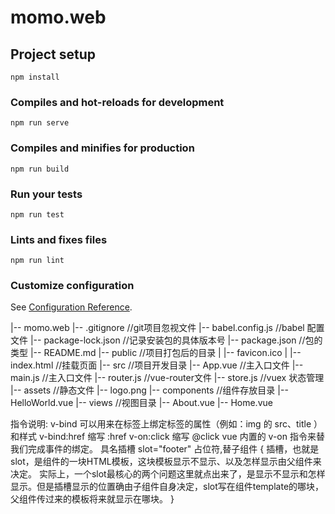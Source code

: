 # momo.web

## Project setup
```
npm install
```

### Compiles and hot-reloads for development
```
npm run serve
```

### Compiles and minifies for production
```
npm run build
```

### Run your tests
```
npm run test
```

### Lints and fixes files
```
npm run lint
```

### Customize configuration
See [Configuration Reference](https://cli.vuejs.org/config/).

|-- momo.web 
  |-- .gitignore            //git项目忽视文件
  |-- babel.config.js       //babel 配置文件
  |-- package-lock.json     //记录安装包的具体版本号
  |-- package.json          //包的类型
  |-- README.md 
  |-- public                //项目打包后的目录
  |   |-- favicon.ico
  |   |-- index.html        //挂载页面
  |-- src                   //项目开发目录
      |-- App.vue           //主入口文件
      |-- main.js           //主入口文件
      |-- router.js         //vue-router文件
      |-- store.js          //vuex 状态管理
      |-- assets //静态文件
         |-- logo.png
      |-- components        //组件存放目录
        |-- HelloWorld.vue
      |-- views             //视图目录
        |-- About.vue
        |-- Home.vue


指令说明:
v-bind 可以用来在标签上绑定标签的属性（例如：img 的 src、title ）和样式
v-bind:href  缩写 :href
v-on:click  缩写 @click    vue 内置的 v-on 指令来替我们完成事件的绑定。
具名插槽 slot="footer"  占位符,替子组件
{
    插槽，也就是slot，是组件的一块HTML模板，这块模板显示不显示、以及怎样显示由父组件来决定。 实际上，一个slot最核心的两个问题这里就点出来了，是显示不显示和怎样显示。但是插槽显示的位置确由子组件自身决定，slot写在组件template的哪块，父组件传过来的模板将来就显示在哪块。
}
